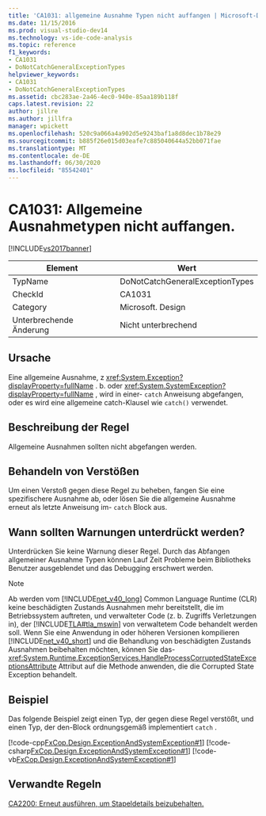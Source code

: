 ```yaml
---
title: 'CA1031: allgemeine Ausnahme Typen nicht auffangen | Microsoft-Dokumentation'
ms.date: 11/15/2016
ms.prod: visual-studio-dev14
ms.technology: vs-ide-code-analysis
ms.topic: reference
f1_keywords:
- CA1031
- DoNotCatchGeneralExceptionTypes
helpviewer_keywords:
- CA1031
- DoNotCatchGeneralExceptionTypes
ms.assetid: cbc283ae-2a46-4ec0-940e-85aa189b118f
caps.latest.revision: 22
author: jillre
ms.author: jillfra
manager: wpickett
ms.openlocfilehash: 520c9a066a4a902d5e9243baf1a8d8dec1b78e29
ms.sourcegitcommit: b885f26e015d03eafe7c885040644a52bb071fae
ms.translationtype: MT
ms.contentlocale: de-DE
ms.lasthandoff: 06/30/2020
ms.locfileid: "85542401"
---
```

# <a name="ca1031-do-not-catch-general-exception-types"></a>CA1031: Allgemeine Ausnahmetypen nicht auffangen.
[!INCLUDE[vs2017banner](../includes/vs2017banner.md)]

|Element|Wert|
|-|-|
|TypName|DoNotCatchGeneralExceptionTypes|
|CheckId|CA1031|
|Category|Microsoft. Design|
|Unterbrechende Änderung|Nicht unterbrechend|

## <a name="cause"></a>Ursache
 Eine allgemeine Ausnahme, z <xref:System.Exception?displayProperty=fullName> . b. oder <xref:System.SystemException?displayProperty=fullName> , wird in einer- `catch` Anweisung abgefangen, oder es wird eine allgemeine catch-Klausel wie `catch()` verwendet.

## <a name="rule-description"></a>Beschreibung der Regel
 Allgemeine Ausnahmen sollten nicht abgefangen werden.

## <a name="how-to-fix-violations"></a>Behandeln von Verstößen
 Um einen Verstoß gegen diese Regel zu beheben, fangen Sie eine spezifischere Ausnahme ab, oder lösen Sie die allgemeine Ausnahme erneut als letzte Anweisung im- `catch` Block aus.

## <a name="when-to-suppress-warnings"></a>Wann sollten Warnungen unterdrückt werden?
 Unterdrücken Sie keine Warnung dieser Regel. Durch das Abfangen allgemeiner Ausnahme Typen können Lauf Zeit Probleme beim Bibliotheks Benutzer ausgeblendet und das Debugging erschwert werden.

> [!NOTE]
> Ab werden vom [!INCLUDE[net_v40_long](../includes/net-v40-long-md.md)] Common Language Runtime (CLR) keine beschädigten Zustands Ausnahmen mehr bereitstellt, die im Betriebssystem auftreten, und verwalteter Code (z. b. Zugriffs Verletzungen in), der [!INCLUDE[TLA#tla_mswin](../includes/tlasharptla-mswin-md.md)] von verwaltetem Code behandelt werden soll. Wenn Sie eine Anwendung in oder höheren Versionen kompilieren [!INCLUDE[net_v40_short](../includes/net-v40-short-md.md)] und die Behandlung von beschädigten Zustands Ausnahmen beibehalten möchten, können Sie das- <xref:System.Runtime.ExceptionServices.HandleProcessCorruptedStateExceptionsAttribute> Attribut auf die Methode anwenden, die die Corrupted State Exception behandelt.

## <a name="example"></a>Beispiel
 Das folgende Beispiel zeigt einen Typ, der gegen diese Regel verstößt, und einen Typ, der den-Block ordnungsgemäß implementiert `catch` .

 [!code-cpp[FxCop.Design.ExceptionAndSystemException#1](../snippets/cpp/VS_Snippets_CodeAnalysis/FxCop.Design.ExceptionAndSystemException/cpp/FxCop.Design.ExceptionAndSystemException.cpp#1)]
 [!code-csharp[FxCop.Design.ExceptionAndSystemException#1](../snippets/csharp/VS_Snippets_CodeAnalysis/FxCop.Design.ExceptionAndSystemException/cs/FxCop.Design.ExceptionAndSystemException.cs#1)]
 [!code-vb[FxCop.Design.ExceptionAndSystemException#1](../snippets/visualbasic/VS_Snippets_CodeAnalysis/FxCop.Design.ExceptionAndSystemException/vb/FxCop.Design.ExceptionAndSystemException.vb#1)]

## <a name="related-rules"></a>Verwandte Regeln
 [CA2200: Erneut ausführen, um Stapeldetails beizubehalten.](../code-quality/ca2200-rethrow-to-preserve-stack-details.md)
